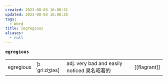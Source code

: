 ```yaml
---
created: 2023-08-03 16:08:31
updated: 2023-08-03 16:08:35
tags:
  - Word
title: 📖egregious
aliases:
  - null
---
```


<pre><strong>egregious</strong></pre>
|   |   |   |   |
|---|---|---|---|
|egregious|[ɪˈgri:dʒiəs]|adj. very bad and easily noticed 臭名昭著的|[[flagrant]]|